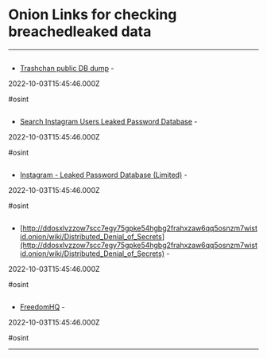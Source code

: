 # Onion Links for checking breachedleaked data

---

![]()

- [Trashchan public DB dump](http://trashbakket2sfmaqwmvv57dfnmacugvuhwxtxaehcma6ladugfe2cyd.onion) - 

2022-10-03T15:45:46.000Z

#osint

![]()

- [Search Instagram Users Leaked Password Database](http://breachdbsztfykg2fdaq2gnqnxfsbj5d35byz3yzj73hazydk4vq72qd.onion) - 

2022-10-03T15:45:46.000Z

#osint

![]()

- [Instagram - Leaked Password Database (Limited)](http://breachdbsztfykg2fdaq2gnqnxfsbj5d35byz3yzj73hazydk4vq72qd.onion/LeakedPass) - 

2022-10-03T15:45:46.000Z

#osint

![]()

- [http://ddosxlvzzow7scc7egy75gpke54hgbg2frahxzaw6qq5osnzm7wistid.onion/wiki/Distributed_Denial_of_Secrets](http://ddosxlvzzow7scc7egy75gpke54hgbg2frahxzaw6qq5osnzm7wistid.onion/wiki/Distributed_Denial_of_Secrets) - 

2022-10-03T15:45:46.000Z

#osint

![]()

- [FreedomHQ](http://freedomzw5x5tzeit4jgc3gvic3bmecje53hwcoc3nnwe2c3gsukdfid.onion/databases?page=2) - 

2022-10-03T15:45:46.000Z

#osint

---

